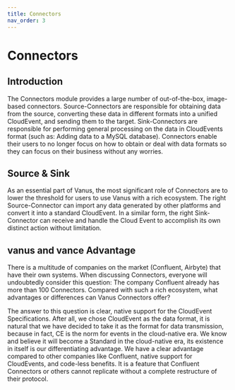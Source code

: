 ```yaml
---
title: Connectors
nav_order: 3
---
```


#  Connectors

## Introduction

The Connectors module provides a large number of out-of-the-box, image-based connectors. Source-Connectors are responsible for obtaining data from the source, converting these data in different formats into a unified CloudEvent, and sending them to the target. Sink-Connectors are responsible for performing general processing on the data in CloudEvents format (such as: Adding data to a MySQL database). Connectors enable their users to no longer focus on how to obtain or deal with data formats so they can focus on their business without any worries.

## Source & Sink

As an essential part of Vanus, the most significant role of Connectors are to lower the threshold for users to use Vanus with a rich ecosystem. The right Source-Connector can import any data generated by other platforms and convert it into a standard CloudEvent.
In a similar form, the right Sink-Connector can receive and handle the Cloud Event to accomplish its own distinct action without limitation.

## vanus and vance Advantage

There is a multitude of companies on the market (Confluent, Airbyte) that have their own systems. When discussing Connectors, everyone will undoubtedly consider this question: The company Confluent already has more than 100 Connectors. Compared with such a rich ecosystem, what advantages or differences can Vanus Connectors offer?

The answer to this question is clear, native support for the CloudEvent Specifications. 
After all, we chose CloudEvent as the data format, it is natural that we have decided to take it as the format for data transmission, because in fact, CE is the norm for events in the cloud-native era. We know and believe it will become a Standard in the cloud-native era, its existence in itself is our differentiating advantage. We have a clear advantage compared to other companies like Confluent, native support for CloudEvents, and code-less benefits. It is a feature that Confluent Connectors or others cannot replicate without a complete restructure of their protocol. 

